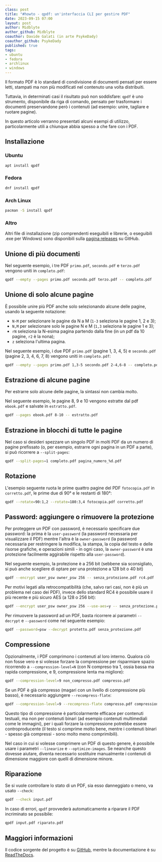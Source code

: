 ```yaml
---
class: post
title: "#howto - qpdf: un'interfaccia CLI per gestire PDF"
date: 2023-09-15 07:00
layout: post
author: Midblyte
author_github: Midblyte
coauthor: Davide Galati (in arte PsykeDady)
coauthor_github: PsykeDady
published: true
tags:
- ubuntu
- fedora
- archlinux
- windows
---
```


Il formato PDF è lo standard di condivisione di documenti pensati per essere letti, stampati ma non più modificati nel contenuto una volta distribuiti.

Tuttavia, in determinati casi il risultato può non soddisfare: `qpdf` è uno strumento, disponibile da riga di comando, pensato per trasformare i documenti preservandone però i contenuti (ad esempio: unire, tagliare e ruotare pagine).

In questo articolo verranno presentati alcuni esempi di utilizzo, particolarmente utili a chiunque abbia spesso a che fare con i PDF.


## Installazione

### Ubuntu

```bash
apt install qpdf
```

### Fedora

```bash
dnf install qpdf
```

### Arch Linux

```bash
pacman -S install qpdf
```

### Altro

Altri file di installazione (zip comprendenti eseguibili e librerie, o eseguibili .exe per Windows) sono disponibili sulla [pagina releases](https://github.com/qpdf/qpdf/releases) su GitHub.


## Unione di più documenti

Nel seguente esempio, i tre PDF `primo.pdf`, `secondo.pdf` e `terzo.pdf` vengono uniti in `completo.pdf`:

```bash
qpdf --empty --pages primo.pdf secondo.pdf terzo.pdf -- completo.pdf
```

## Unione di solo alcune pagine

È possibile unire più PDF anche solo selezionando alcune delle pagine, usando la seguente notazione:
- `N-M` per selezionare le pagine da N a M (`1-3` seleziona le pagine 1, 2 e 3);
- `N,M` per selezionare solo le pagine N e M (`1,3` seleziona le pagine 1 e 3);
- `rN` seleziona la N-esima pagina partendo dalla fine (in un pdf da 10 pagine, `r2` è la nona);
- `z` seleziona l'ultima pagina.

Nel seguente esempio, i due PDF `primo.pdf` (pagine 1, 3, 4, 5) e `secondo.pdf` (pagine 2, 3, 4, 6, 7, 8) vengono uniti in `completo.pdf`:

```bash
qpdf --empty --pages primo.pdf 1,3-5 secondo.pdf 2-4,6-8 -- completo.pdf
```

## Estrazione di alcune pagine

Per estrarre solo alcune delle pagine, la sintassi non cambia molto.

Nel seguente esempio, le pagine 8, 9 e 10 vengono estratte dal pdf `ebook.pdf` e salvate in `estratto.pdf`.

```bash
qpdf --pages ebook.pdf 8-10 -- estratto.pdf
```

## Estrazione in blocchi di tutte le pagine

Nel caso si desideri spezzare un singolo PDF in molti PDF da un numero di pagine prefissato (o, per esempio, estrarre ogni pagina in un PDF a parte), si può ricorrere a `--split-pages`:

```bash
qpdf --split-pages=1 completo.pdf pagina_numero_%d.pdf
```

## Rotazione

L'esempio seguente ruota le prime quattro pagine del PDF `fotocopia.pdf` in `corretto.pdf`, le prime due di 90° e le restanti di 180°:

```bash
qpdf --rotate=90:1,2 --rotate=180:3,4 fotocopia.pdf corretto.pdf
```

## Password: aggiungere o rimuovere la protezione

Per proteggere un PDF con password, è necessario specificare due password: la prima è la `user-password` (la password necessaria per visualizzare il PDF) mentre l'altra è la `owner-password` (la password necessaria per restringere la modifica, la stampa, la copia del testo e delle risorse grafiche, e operazioni simili - in ogni caso, la `owner-password` è una protezione facilmente aggirabile rispetto alla `user-password`).

Nel seguente esempio, la protezione è a 256 bit (sebbene sia sconsigliato, si può anche scegliere di optare per una protezione a 128 bit o 40 bit)

```bash
qpdf --encrypt user_psw owner_psw 256 -- senza_protezione.pdf rc4.pdf
```

Per motivi legati alla retrocompatibilità (che, salvo rari casi, non è più un problema nel caso dei PDF), invece dello standard RC4 è possibile usare il più recente e più sicuro AES (a 128 o 256 bit):

```bash
qpdf --encrypt user_psw owner_psw 256 --use-aes=y -- senza_protezione.pdf aes.pdf
```

Per rimuovere la password ad un PDF, basta ricorrere ai parametri `--decrypt` e `--password` come nel seguente esempio:

```bash
qpdf --password=psw --decrypt protetto.pdf senza_protezione.pdf
```

## Compressione

Opzionalmente, i PDF comprimono i contenuti al loro interno. Qualora ciò non fosse vero e si volesse forzare la compressione per risparmiare spazio ricorrendo a `--compression-level=N` (con N compreso tra 1, ossia bassa ma rapida compressione, e 9, compressione lenta ma migliore):

```bash
qpdf --compression-level=9 non_compresso.pdf compresso.pdf
```

Se un PDF è già compresso (magari con un livello di compressione più basso), è necessario aggiungere `--recompress-flate`:

```bash
qpdf --compression-level=9 --recompress-flate compresso.pdf compressione_massima.pdf
```

Questo tipo di compressione è particolarmente efficace per contenuti testuali, ma non per contenuti binari (ad esempio contenuti multimediali come le immagini), per i quali forzare la compressione potrebbe essere controproducente (il testo si comprime molto bene, mentre i contenuti binari - spesso già compressi - sono molto meno comprimibili).

Nel caso in cui si volesse comprimere un PDF di questo genere, è possibile usare i parametri `--linearize` e `--optimize-images`. Se neanche questo dovesse aiutare, diventa necessario sostituire manualmente i contenuti di dimensione maggiore con quelli di dimensione minore.

## Riparazione

Se si vuole controllare lo stato di un PDF, sia esso danneggiato o meno, va usato `--check`:

```bash
qpdf --check input.pdf
```

In caso di errori, `qpdf` provvederà automaticamente a riparare il PDF incriminato se possibile:

```bash
qpdf input.pdf riparato.pdf
```

## Maggiori informazioni

Il codice sorgente del progetto è su [GitHub](https://github.com/qpdf/qpdf), mentre la documentazione è su [ReadTheDocs](https://qpdf.readthedocs.io/en/stable/).
